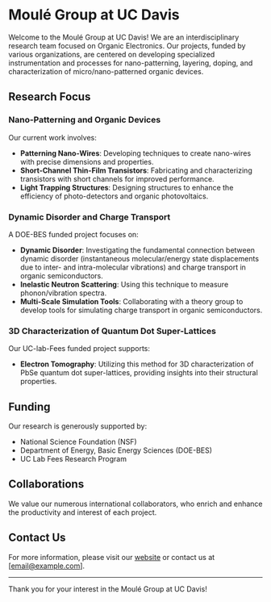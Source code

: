 # Moulé Group at UC Davis

Welcome to the Moulé Group at UC Davis! We are an interdisciplinary research team focused on Organic Electronics. Our projects, funded by various organizations, are centered on developing specialized instrumentation and processes for nano-patterning, layering, doping, and characterization of micro/nano-patterned organic devices.

## Research Focus

### Nano-Patterning and Organic Devices
Our current work involves:
- **Patterning Nano-Wires**: Developing techniques to create nano-wires with precise dimensions and properties.
- **Short-Channel Thin-Film Transistors**: Fabricating and characterizing transistors with short channels for improved performance.
- **Light Trapping Structures**: Designing structures to enhance the efficiency of photo-detectors and organic photovoltaics.

### Dynamic Disorder and Charge Transport
A DOE-BES funded project focuses on:
- **Dynamic Disorder**: Investigating the fundamental connection between dynamic disorder (instantaneous molecular/energy state displacements due to inter- and intra-molecular vibrations) and charge transport in organic semiconductors.
- **Inelastic Neutron Scattering**: Using this technique to measure phonon/vibration spectra.
- **Multi-Scale Simulation Tools**: Collaborating with a theory group to develop tools for simulating charge transport in organic semiconductors.

### 3D Characterization of Quantum Dot Super-Lattices
Our UC-lab-Fees funded project supports:
- **Electron Tomography**: Utilizing this method for 3D characterization of PbSe quantum dot super-lattices, providing insights into their structural properties.

## Funding
Our research is generously supported by:
- National Science Foundation (NSF)
- Department of Energy, Basic Energy Sciences (DOE-BES)
- UC Lab Fees Research Program

## Collaborations
We value our numerous international collaborators, who enrich and enhance the productivity and interest of each project.

## Contact Us
For more information, please visit our [website](http://example.com) or contact us at [email@example.com].

---

Thank you for your interest in the Moulé Group at UC Davis!

